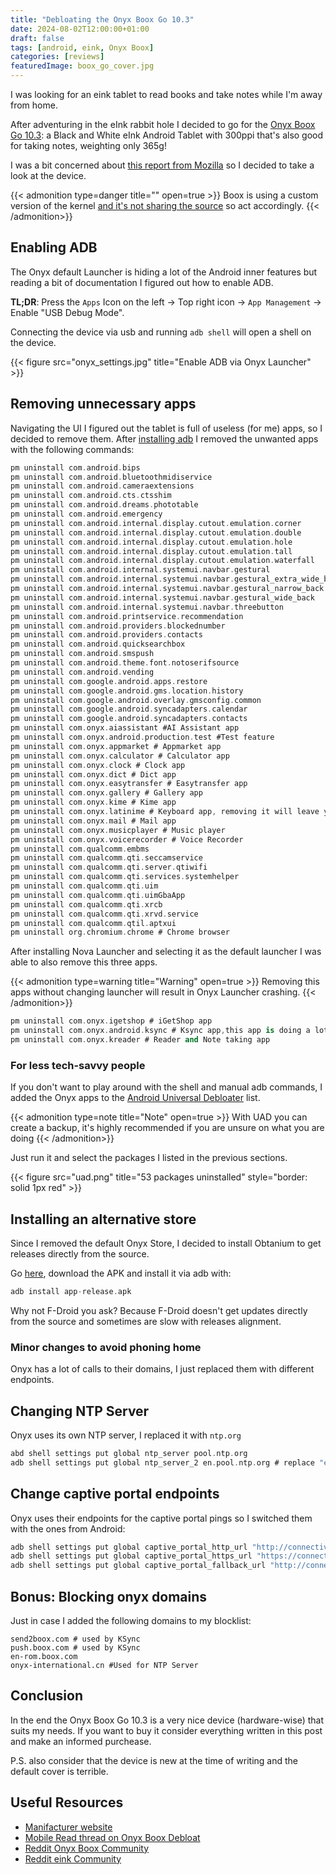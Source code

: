 ```yaml
---
title: "Debloating the Onyx Boox Go 10.3"
date: 2024-08-02T12:00:00+01:00
draft: false
tags: [android, eink, Onyx Boox]
categories: [reviews]
featuredImage: boox_go_cover.jpg
---
```


I was looking for an eink tablet to read books and take notes while I'm away from home.

After adventuring in the eInk rabbit hole I decided to go for the [Onyx Boox Go 10.3](https://amzn.to/3SC2W6Z): a Black and White eInk Android Tablet with 300ppi that's also good for taking notes, weighting only 365g!

I was a bit concerned about [this report from Mozilla](https://foundation.mozilla.org/en/privacynotincluded/onyx-boox/) so I decided to take a look at the device.

{{< admonition type=danger title="" open=true >}}
Boox is using a custom version of the kernel [and it's not sharing the source](https://news.ycombinator.com/item?id=23735962) so act accordingly.
{{< /admonition>}}

## Enabling ADB
The Onyx default Launcher is hiding a lot of the Android inner features but reading a bit of documentation I figured out how to enable ADB.

__TL;DR__: Press the `Apps` Icon on the left -> Top right icon -> `App Management` -> Enable "USB Debug Mode".

Connecting the device via usb and running `adb shell` will open a shell on the device.


{{< figure src="onyx_settings.jpg" title="Enable ADB via Onyx Launcher" >}}


## Removing unnecessary apps
Navigating the UI I figured out the tablet is full of useless (for me) apps, so I decided to remove them.
After [installing adb](https://www.xda-developers.com/install-adb-windows-macos-linux/#how-to-set-up-adb-on-your-computer) I removed the unwanted apps with the following commands:

```adb
pm uninstall com.android.bips
pm uninstall com.android.bluetoothmidiservice
pm uninstall com.android.cameraextensions
pm uninstall com.android.cts.ctsshim
pm uninstall com.android.dreams.phototable
pm uninstall com.android.emergency
pm uninstall com.android.internal.display.cutout.emulation.corner
pm uninstall com.android.internal.display.cutout.emulation.double
pm uninstall com.android.internal.display.cutout.emulation.hole
pm uninstall com.android.internal.display.cutout.emulation.tall
pm uninstall com.android.internal.display.cutout.emulation.waterfall
pm uninstall com.android.internal.systemui.navbar.gestural
pm uninstall com.android.internal.systemui.navbar.gestural_extra_wide_back
pm uninstall com.android.internal.systemui.navbar.gestural_narrow_back
pm uninstall com.android.internal.systemui.navbar.gestural_wide_back
pm uninstall com.android.internal.systemui.navbar.threebutton
pm uninstall com.android.printservice.recommendation
pm uninstall com.android.providers.blockednumber
pm uninstall com.android.providers.contacts
pm uninstall com.android.quicksearchbox
pm uninstall com.android.smspush
pm uninstall com.android.theme.font.notoserifsource
pm uninstall com.android.vending
pm uninstall com.google.android.apps.restore
pm uninstall com.google.android.gms.location.history
pm uninstall com.google.android.overlay.gmsconfig.common
pm uninstall com.google.android.syncadapters.calendar
pm uninstall com.google.android.syncadapters.contacts
pm uninstall com.onyx.aiassistant #AI Assistant app
pm uninstall com.onyx.android.production.test #Test feature
pm uninstall com.onyx.appmarket # Appmarket app
pm uninstall com.onyx.calculator # Calculator app
pm uninstall com.onyx.clock # Clock app
pm uninstall com.onyx.dict # Dict app
pm uninstall com.onyx.easytransfer # Easytransfer app
pm uninstall com.onyx.gallery # Gallery app
pm uninstall com.onyx.kime # Kime app
pm uninstall com.onyx.latinime # Keyboard app, removing it will leave you with the Google Speech-to-text keyboard 
pm uninstall com.onyx.mail # Mail app
pm uninstall com.onyx.musicplayer # Music player
pm uninstall com.onyx.voicerecorder # Voice Recorder
pm uninstall com.qualcomm.embms
pm uninstall com.qualcomm.qti.seccamservice
pm uninstall com.qualcomm.qti.server.qtiwifi
pm uninstall com.qualcomm.qti.services.systemhelper
pm uninstall com.qualcomm.qti.uim
pm uninstall com.qualcomm.qti.uimGbaApp
pm uninstall com.qualcomm.qti.xrcb
pm uninstall com.qualcomm.qti.xrvd.service
pm uninstall com.qualcomm.qtil.aptxui
pm uninstall org.chromium.chrome # Chrome browser
```

After installing Nova Launcher and selecting it as the default launcher I was able to also remove this three apps.

{{< admonition type=warning title="Warning" open=true >}}
Removing this apps without changing launcher will result in Onyx Launcher crashing.
{{< /admonition>}}

```adb
pm uninstall com.onyx.igetshop # iGetShop app
pm uninstall com.onyx.android.ksync # Ksync app,this app is doing a lot of calls to Onyx servers
pm uninstall com.onyx.kreader # Reader and Note taking app
```


### For less tech-savvy people
If you don't want to play around with the shell and manual adb commands, I added the Onyx apps to the [Android Universal Debloater](https://github.com/Universal-Debloater-Alliance/universal-android-debloater-next-generation) list.

{{< admonition type=note title="Note" open=true >}}
With UAD you can create a backup, it's highly recommended if you are unsure on what you are doing
{{< /admonition>}}

Just run it and select the packages I listed in the previous sections.

{{< figure src="uad.png" title="53 packages uninstalled" style="border: solid 1px red" >}}


## Installing an alternative store
Since I removed the default Onyx Store, I decided to install Obtanium to get releases directly from the source.

Go [here](https://obtainium.imranr.dev/), download the APK and install it via adb with:

```adb
adb install app-release.apk
```

Why not F-Droid you ask? Because F-Droid doesn't get updates directly from the source and sometimes are slow with releases alignment.


### Minor changes to avoid phoning home
Onyx has a lot of calls to their domains, I just replaced them with different endpoints.

## Changing NTP Server
Onyx uses its own NTP server, I replaced it with `ntp.org`

```adb
abd shell settings put global ntp_server pool.ntp.org
adb shell settings put global ntp_server_2 en.pool.ntp.org # replace "en" with your local time
```

## Change captive portal endpoints
Onyx uses their endpoints for the captive portal pings so I switched them with the ones from Android:

```adb
adb shell settings put global captive_portal_http_url "http://connectivitycheck.android.com/generate_204"
adb shell settings put global captive_portal_https_url "https://connectivitycheck.android.com/generate_204"
adb shell settings put global captive_portal_fallback_url "http://connectivitycheck.gstatic.com/generate_204"
```

## Bonus: Blocking onyx domains
Just in case I added the following domains to my blocklist:

```
send2boox.com # used by KSync
push.boox.com # used by KSync
en-rom.boox.com
onyx-international.cn #Used for NTP Server
```

## Conclusion
In the end the Onyx Boox Go 10.3 is a very nice device (hardware-wise) that suits my needs.
If you want to buy it consider everything written in this post and make an informed purchease.

P.S. also consider that the device is new at the time of writing and the default cover is terrible.

## Useful Resources
- [Manifacturer website](https://www.boox.com/)
- [Mobile Read thread on Onyx Boox Debloat](https://www.mobileread.com/forums/showthread.php?t=349930)
- [Reddit Onyx Boox Community](https://www.reddit.com/r/Onyx_Boox/)
- [Reddit eink Community](https://www.reddit.com/r/eink)
